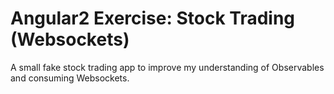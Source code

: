 # Angular2 Exercise: Stock Trading (Websockets)
A small fake stock trading app to improve my understanding of Observables and consuming Websockets.
